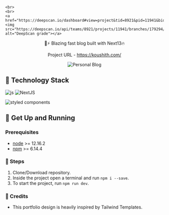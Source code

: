 <p align="center">
  
    <br>
    <br>
    <a href="https://deepscan.io/dashboard#view=project&tid=8921&pid=11941&bid=179294"><img src="https://deepscan.io/api/teams/8921/projects/11941/branches/179294/badge/grade.svg" alt="DeepScan grade"></a>

</p>
<p align="center">
🚀⚡️ Blazing fast blog built with Next13🔥
</p>

<p align="center">
    Project URL - <a href="https://koushith.com">https://koushith.com/</a>
</p>

<p align="center">
<img src="./static/gatsby-blog-gif.gif" alt="Personal Blog">
</p>

## :raised_hands: Technology Stack

![js](https://img.shields.io/badge/frontend-js-yellow?style=flat&logo=javaScript)
![NextJS](https://img.shields.io/badge/NextJS-JS-%23663399)

![styled components](https://img.shields.io/badge/styled%20-components-brightgreen)

## 🚀 Get Up and Running

### Prerequisites

- [node](https://nodejs.org/en/) >= 12.16.2
- [npm](https://www.npmjs.com/) >= 6.14.4

### :running: Steps

1. Clone/Download repository.
2. Inside the project open a terminal and run `npm i --save`.
3. To start the project, run `npm run dev`.

### 💜 Credits

- This portfolio design is heavily inspired by Tailwind Templates.
